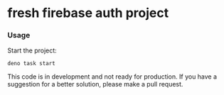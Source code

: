 # fresh firebase auth project

### Usage

Start the project:

```
deno task start
```

This code is in development and not ready for production. If you have a suggestion for a better solution, please make a pull request.
